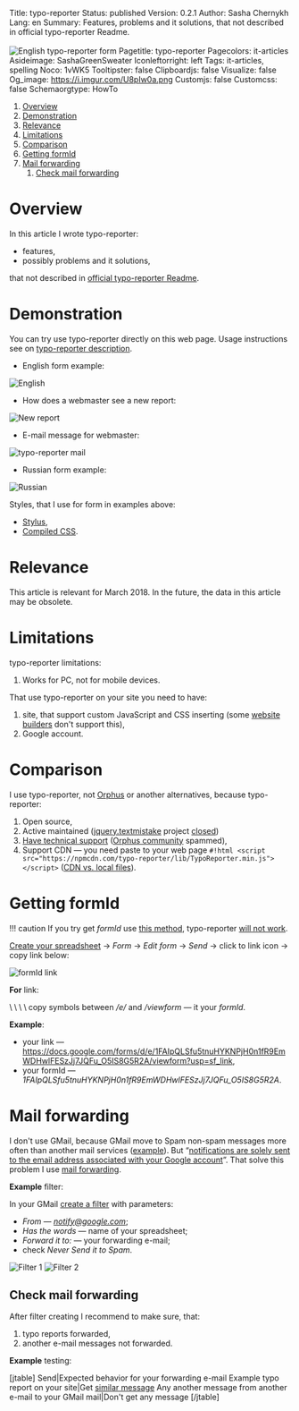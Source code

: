Title: typo-reporter
Status: published
Version: 0.2.1
Author: Sasha Chernykh
Lang: en
Summary: Features, problems and it solutions, that not described in official typo-reporter Readme. <br><br> ![English typo-reporter form](https://i.imgur.com/U8pIw0a.png)
Pagetitle: typo-reporter
Pagecolors: it-articles
Asideimage: SashaGreenSweater
Iconleftorright: left
Tags: it-articles, spelling
Noco: 1vWK5
Tooltipster: false
Clipboardjs: false
Visualize: false
Og_image: https://i.imgur.com/U8pIw0a.png
Customjs: false
Customcss: false
Schemaorgtype: HowTo

<!-- MarkdownTOC -->

1. [Overview](#Overview)
1. [Demonstration](#Demonstration)
1. [Relevance](#Relevance)
1. [Limitations](#Limitations)
1. [Comparison](#Comparison)
1. [Getting formId](#Getting-formId)
1. [Mail forwarding](#Mail-forwarding)
	1. [Check mail forwarding](#Check-mail-forwarding)

<!-- /MarkdownTOC -->

<a id="Overview"></a>
# Overview

In this article I wrote typo-reporter:

+ features,
+ possibly problems and it solutions,

that not described in [official typo-reporter Readme](https://www.npmjs.com/package/typo-reporter).

<a id="Demonstration"></a>
# Demonstration

You can try use typo-reporter directly on this web page. Usage instructions see on [typo-reporter description](https://www.npmjs.com/package/typo-reporter).

+ English form example:

![English](https://i.imgur.com/U8pIw0a.png)

+ How does a webmaster see a new report:

![New report](https://i.imgur.com/jIik44n.png)

+ E-mail message for webmaster:

![typo-reporter mail](https://i.imgur.com/ZQdakQj.png)

+ Russian form example:

![Russian](https://i.imgur.com/lYPZMGU.png)

Styles, that I use for form in examples above:

+ [Stylus](https://github.com/Kristinita/KristinitaPelican/blob/master/themes/sashapelican/static/stylus/script-colors/typo-reporter/typo-reporter.styl),
+ [Compiled CSS](https://github.com/Kristinita/Kristinita.github.io/blob/master/theme/css/script-colors/typo-reporter/typo-reporter.css).

<a id="Relevance"></a>
# Relevance

This article is relevant for March 2018. In the future, the data in this article may be obsolete.

<a id="Limitations"></a>
# Limitations

typo-reporter limitations:

1. Works for PC, not for mobile devices.

That use typo-reporter on your site you need to have:

1. site, that support custom JavaScript and CSS inserting (some [website builders](https://websitesetup.org/website-builders/) don't support this),
1. Google account.

<a id="Comparison"></a>
# Comparison

I use typo-reporter, not [Orphus](https://orphus.ru/en/) or another alternatives, because typo-reporter:

1. Open source,
1. Active maintained ([jquery.textmistake](http://tarampampam.github.io/jquery.textmistake/) project [closed](https://github.com/tarampampam/jquery.textmistake))
1. [Have technical support](https://github.com/psmb/typo-reporter/issues) ([Orphus community](https://orphus.ru/community/) spammed),
1. Support CDN — you need paste to your web page `#!html <script src="https://npmcdn.com/typo-reporter/lib/TypoReporter.min.js"></script>` ([CDN vs. local files](https://webmasters.stackexchange.com/a/92103/71131)).

<a id="Getting-formId"></a>
# Getting formId

!!! caution
	If you try get *formId* use [this method](https://productforums.google.com/forum/#!topic/docs/eoPN9F6KTs4), typo-reporter [will not work](https://github.com/psmb/typo-reporter/issues/4).

[Create your spreadsheet](https://www.npmjs.com/package/typo-reporter#create-a-target-google-form-to-gather-feedback) → *Form* → *Edit form* → *Send* → click to link icon → copy link below:

![formId link](https://i.imgur.com/cr8JNqT.png)

**For** link:

\ \ \ \ copy symbols between */e/* and */viewform* — it your *formId*.

**Example**:

+ your link — <https://docs.google.com/forms/d/e/1FAIpQLSfu5tnuHYKNPjH0n1fR9EmWDHwlFESzJj7JQFu_O5IS8G5R2A/viewform?usp=sf_link>,
+ your formId — *1FAIpQLSfu5tnuHYKNPjH0n1fR9EmWDHwlFESzJj7JQFu_O5IS8G5R2A*.

<a id="Mail-forwarding"></a>
# Mail forwarding

I don't use GMail, because GMail move to Spam non-spam messages more often than another mail services ([example](https://productforums.google.com/forum/#!msg/gmail-ru/ydfMTF7IUec/4cJLmnSUFAAJ)). But “[notifications are solely sent to the email address associated with your Google account](https://productforums.google.com/d/msg/docs/YJ09uwy-pWU/g_1AJTXZN6QJ)”. That solve this problem I use [mail forwarding](https://support.google.com/mail/answer/10957?hl=en).

**Example** filter:

In your GMail [create a filter](https://support.google.com/mail/answer/6579?hl=en) with parameters:

+ *From* — *notify@google.com*;
+ *Has the words* — name of your spreadsheet;
+ *Forward it to:* — your forwarding e-mail;
+ check *Never Send it to Spam*.

![Filter 1](https://i.imgur.com/Nq0wB3c.png)
![Filter 2](https://i.imgur.com/G7YzdLi.png)

<a id="Check-mail-forwarding"></a>
## Check mail forwarding

After filter creating I recommend to make sure, that:

1. typo reports forwarded,
1. another e-mail messages not forwarded.

**Example** testing:

[jtable]
Send|Expected behavior for your forwarding e-mail
Example typo report on your site|Get [similar message](#demonstration)
Any another message from another e-mail to your GMail mail|Don't get any message
[/jtable]
